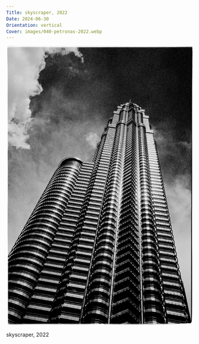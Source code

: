 ```yaml
---
Title: skyscraper, 2022
Date: 2024-06-30
Orientation: vertical
Cover: images/040-petronas-2022.webp
---
```


![skyscraper, 2022](images/040-petronas-2022@2x.webp)

skyscraper, 2022
